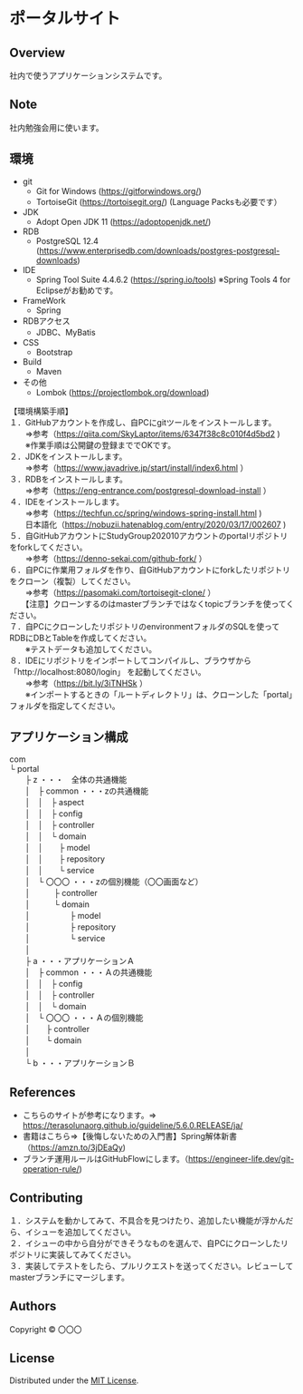 ポータルサイト
======================

## Overview  
社内で使うアプリケーションシステムです。

Note
-------
社内勉強会用に使います。

環境
-------
* git
  * Git for Windows (https://gitforwindows.org/)
  * TortoiseGit (https://tortoisegit.org/) (Language Packsも必要です）
* JDK
  * Adopt Open JDK 11  (https://adoptopenjdk.net/) 
* RDB  
  * PostgreSQL 12.4 (https://www.enterprisedb.com/downloads/postgres-postgresql-downloads)
* IDE
  * Spring Tool Suite 4.4.6.2 (https://spring.io/tools) ※Spring Tools 4 for Eclipseがお勧めです。  
* FrameWork
  * Spring
* RDBアクセス
  * JDBC、MyBatis 
* CSS
  * Bootstrap
* Build
  * Maven
* その他
  * Lombok (https://projectlombok.org/download)
  
【環境構築手順】  
１．GitHubアカウントを作成し、自PCにgitツールをインストールします。  
　　⇒参考（https://qiita.com/SkyLaptor/items/6347f38c8c010f4d5bd2  )  
　　※作業手順は公開鍵の登録まででOKです。  
２．JDKをインストールします。  
　　⇒参考（https://www.javadrive.jp/start/install/index6.html ）  
３．RDBをインストールします。  
　　⇒参考（https://eng-entrance.com/postgresql-download-install ）  
４．IDEをインストールします。  
　　⇒参考（https://techfun.cc/spring/windows-spring-install.html  )  
  　　日本語化（https://nobuzii.hatenablog.com/entry/2020/03/17/002607 )  
５．自GitHubアカウントにStudyGroup202010アカウントのportalリポジトリをforkしてください。  
　　⇒参考（https://denno-sekai.com/github-fork/ ）  
６．自PCに作業用フォルダを作り、自GitHubアカウントにforkしたリポジトリをクローン（複製）してください。  
　　⇒参考（https://pasomaki.com/tortoisegit-clone/ ）  
　　【注意】クローンするのはmasterブランチではなくtopicブランチを使ってください。  
７．自PCにクローンしたリポジトリのenvironmentフォルダのSQLを使ってRDBにDBとTableを作成してください。  
　　※テストデータも追加してください。  
８．IDEにリポジトリをインポートしてコンパイルし、ブラウザから「http://localhost:8080/login」 を起動してください。  
　　⇒参考（https://bit.ly/3iTNHSk ）  
　　※インポートするときの「ルートディレクトリ」は、クローンした「portal」フォルダを指定してください。  

アプリケーション構成
-------
com   
 └ portal  
　　├ z  ・・・　全体の共通機能  
　　│　├ common  ・・・zの共通機能  
　　│　│　├ aspect  
　　│　│　├ config  
　　│　│　├ controller  
　　│　│　└ domain  
　　│　│　　├ model  
　　│　│　　├ repository  
　　│　│　　└ service  
　　│　└ 〇〇〇  ・・・zの個別機能（〇〇画面など）  
　　│　　　├ controller  
　　│　　　└ domain  
　　│　　　　　├ model  
　　│　　　　　├ repository  
　　│　　　　　└ service  
　　│  
　　├ a  ・・・アプリケーションＡ  
　　│　├ common  ・・・Ａの共通機能  
　　│　│　├ config  
　　│　│　├ controller  
　　│　│　└ domain  
　　│　└ 〇〇〇  ・・・Ａの個別機能  
　　│　　├ controller  
　　│　　└ domain  
　　│  
　　└ b  ・・・アプリケーションＢ     
 
References
-------
* こちらのサイトが参考になります。⇒　<https://terasolunaorg.github.io/guideline/5.6.0.RELEASE/ja/>  
* 書籍はこちら⇒【後悔しないための入門書】Spring解体新書（https://amzn.to/3jDEaQy)  
* ブランチ運用ルールはGitHubFlowにします。（https://engineer-life.dev/git-operation-rule/)  


Contributing
-------
１．システムを動かしてみて、不具合を見つけたり、追加したい機能が浮かんだら、イシューを追加してください。  
２．イシューの中から自分ができそうなものを選んで、自PCにクローンしたリポジトリに実装してみてください。   
３．実装してテストをしたら、プルリクエストを送ってください。レビューしてmasterブランチにマージします。  


Authors
----------
Copyright &copy; 〇〇〇
  
License
----------
Distributed under the [MIT License][mit].
 
[MIT]: http://www.opensource.org/licenses/mit-license.php
